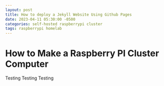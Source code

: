 ```yaml
---
layout: post
title: How to deploy a Jekyll Website Using Github Pages
date: 2023-04-11 05:30:00 -0500
categories: self-hosted raspberrypi cluster
tags: raspberrypi homelab
---
```


# How to Make a Raspberry PI Cluster Computer


Testing Testing Testing